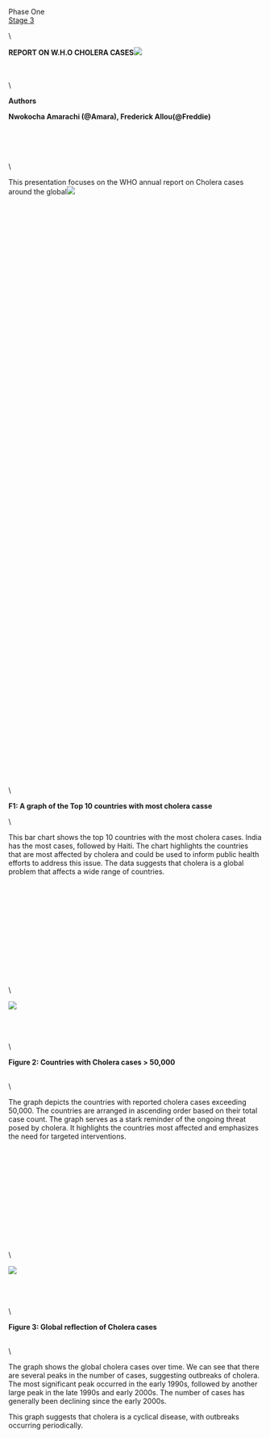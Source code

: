 <!--StartFragment-->

Phase One\
[Stage 3](https://docs.google.com/document/d/1hN2SPxu2G8q1wZPW3VHFbvZDbmP9muoIWI0-OICjtnI/edit?usp=sharing)

\


**REPORT ON W\.H.O CHOLERA CASES**![](https://lh7-rt.googleusercontent.com/docsz/AD_4nXfDRI_bE6tLNvYSoo1XOnLEzmdF19wUU3jRrDBjgZhnqRjsFtdD44qkZilbiZNnbqBACqa1qzHnq80yeqa2fX8W3oekUUmvkkHmxqpZJJHZLETBXivX1Yag23zq8rNsnZrWaU6W91owYwb5TbGxUN29oQqCrrv5rF13s4B9?key=XLSDQeeD5EPdNDbA7uph7A)

\
\
\


**Authors**

**Nwokocha Amarachi (@Amara), Frederick Allou(@Freddie)**

\
\
\
\
\


This presentation focuses on the WHO annual report on Cholera cases around the global![](https://lh7-rt.googleusercontent.com/docsz/AD_4nXcpmAiTA-CzqaLIKXCHV85inoprlAj2N10_TmAG8Noy9sOMnPBufob03uosKBSpigk4Q_B1us9BO-kpXkU4AAC8Nl04jfUeOayZ7xrsKb7Qg3b6kwwmCf6WO2aJooNqT33nIHL7tUIMentPgqIxWdKkmvJUMd_d-UbXED7L6g?key=XLSDQeeD5EPdNDbA7uph7A)

\
\
\
\
\
\
\
\
\
\
\
\
\
\
\
\
\
\
\
\
\
\
\
\
\
\
\
\
\
\
\
\
\
\
\
\
\
\
\
\
\
\
\
\
\
\
\
\
\
\
\
\
\
\
\
\
\
\
\
\
\
\
\
\
\
\
\
\
\


**F1: A graph of the Top 10 countries with most cholera casse**

\


This bar chart shows the top 10 countries with the most cholera cases. India has the most cases, followed by Haiti. The chart highlights the countries that are most affected by cholera and could be used to inform public health efforts to address this issue. The data suggests that cholera is a global problem that affects a wide range of countries.

\
\
\
\
\
\
\
\
\
\
\
\
\


![](https://lh7-rt.googleusercontent.com/docsz/AD_4nXfxeA1v1C2Aff33t0qpxJvg-VBCU-AITli9r6wQX4_soBjkvIbgy2JOdokD3zWD3AhNOuTdgbJq9j3BCgHBShDlpHvB4Q7AKXy6KSCKqjeDmISWWrQ4pSOf6pOKV-FIftvPUh-NIr9MYSZiOSyWTaPQP823emrcU5hzcOFKoA?key=XLSDQeeD5EPdNDbA7uph7A)

\
\
\
\


**Figure 2: Countries with Cholera cases > 50,000**

\
\


The graph depicts the countries with reported cholera cases exceeding 50,000. The countries are arranged in ascending order based on their total case count. The graph serves as a stark reminder of the ongoing threat posed by cholera. It highlights the countries most affected and emphasizes the need for targeted interventions.

\
\
\
\
\
\
\
\
\
\
\
\
\


![](https://lh7-rt.googleusercontent.com/docsz/AD_4nXd9da_RcZoPcKOuO8oFWqVeVspGTMgOIINvehOLoJayPF1aTs4t84OSSCwUsHn4J7bj1yG2J-m_wyEf7WPco0xMEmqIymrbJIMZWz8uNb3eC-K_7waevJzTdbi2IQ3s2ptBMy5nd2aPyvzdLWRc-kjc30kux16tXG1cLSZjVQ?key=XLSDQeeD5EPdNDbA7uph7A)

\
\
\
\


**Figure 3: Global reflection of Cholera cases**

\
\


The graph shows the global cholera cases over time. We can see that there are several peaks in the number of cases, suggesting outbreaks of cholera. The most significant peak occurred in the early 1990s, followed by another large peak in the late 1990s and early 2000s. The number of cases has generally been declining since the early 2000s.

This graph suggests that cholera is a cyclical disease, with outbreaks occurring periodically.

\
\
\
\
\
\
\
\
\
\
\
\
\
\
\
\
\
\
\
\
\
\
\
\
\
\
\
\
\
\
\
\
\
\
\
\
\
\
\
\
\
\
\
\
\
\
\
\
\
\
\
\
\
\
\
\
\
\
\
\
\
\
\
\
\
\
\
\
\
\
\
\
\
\
\
\
\
\
\
\
\
\
\
\
\
\
\
\
\
\


**Figure 4: Stacked area chart of cholera cases for the top 10 countries**![](https://lh7-rt.googleusercontent.com/docsz/AD_4nXcdgJmQDxni5ZtQNdhKCZFQjOtpiOdR6syk5udNCD3WGSr54bbQ6-o6btAG4zQK6WViPtnzdf00XcDxLjMRSea2GaG6MczVajZWHs_caulwk4Bs-X2WU37aUhcfF4A6IS9RlN0DoTyvWiw71exEmpte2Kl_gRa_bt1bqVhx?key=XLSDQeeD5EPdNDbA7uph7A)

\
\


The stacked area chart shows the number of cholera cases in the top 10 countries from 1950 to 2016. The chart shows that the number of cholera cases has been increasing in recent years, particularly in Somalia and Haiti. The chart also shows that the number of cholera cases has been decreasing in some countries, such as India and Mozambique.

\
\
\
\
\
\
\
\
\
\
\
\
\
\
\
\
\
\
\
\
\
\
\
\
\
\
\
\
\
\
\
\
\
\
\
\
\
\
\
\
\
\
\
\
\
\
\
\
\
\
\
\
\
\
\
\
\
\
\
\


**Your paragraph text**![](https://lh7-rt.googleusercontent.com/docsz/AD_4nXd7wZHEyQpMp45hAPUmtDWdDPMOX9BxrWL_wvD3X9jFZRz7-FzU1VCH-Y9Cnfv54fz8JHi214CjI-ovuXCkUlxlrX6PySdK0-qIvzMIV914HbAZhCwNgdGEumcgha5-IDLFRExN2cZP8V3vhYsVp2nWilgImuqOJxKzCD9u4w?key=XLSDQeeD5EPdNDbA7uph7A)

\
\
\
\
\
\
\
\
\
\
\
\
\
\
\
\
\
\
\
\
\
\


**Figure 5: Heatmap of cholera in countries which reported >50,000**

The heatmap highlights the geographic regions most affected by cholera, particularly in Sub- Saharan Africa and parts of Asia. The map suggests that cholera cases have fluctuated over time, with a peak in the 1970s followed by a decline in the 1980s. Countries, such as India and Haiti, have consistently experienced high numbers of cholera cases throughout the period, indicating possible underlying factors contributing to vulnerability.

\
\
\
\
\
\


**Source**

https\://apps.who.int/gho/data/node.main.174?lang=en![](https://lh7-rt.googleusercontent.com/docsz/AD_4nXcFzXYDRhdgGDXHQ02Nx_YL_1K3ooiS_tV7eayQqpqtXJnZrUniNsVU-RdLOOY7tphoshQL53810NH6jQj3tjUPr2u_ZldVo25WMVz-NpsV21ZlJZPNtV4eJr4_IOTa1ptq0SyyCfJbC7LvRZkp-HBDLgEEYO9CPF0kF9fMJQ?key=XLSDQeeD5EPdNDbA7uph7A)

\


<!--EndFragment-->
